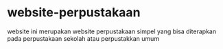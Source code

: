 # website-perpustakaan
website ini merupakan website perpustakaan simpel yang bisa diterapkan pada perpustakaan sekolah atau perpustakkan umum
